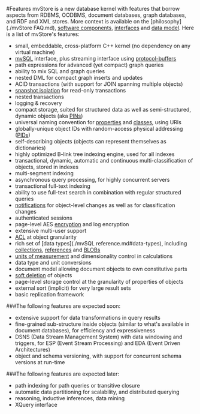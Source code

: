 #Features
mvStore is a new database kernel with features that borrow aspects from
RDBMS, OODBMS, document databases, graph databases, and RDF and XML stores. More context
is available on the [philosophy](./mvStore FAQ.md), [software components](./terminology.md#software-components),
[interfaces](./terminology.md#interfaces) and [data model](./terminology.md#essential-concepts-data-model). Here
is a list of mvStore's features:

 * small, embeddable, cross-platform C++ kernel (no dependency on any virtual machine)
 * [mvSQL](./terminology.md#mvsql) interface, plus streaming interface using [protocol-buffers](./terminology.md#protocol-buffer)
 * path expressions for advanced (yet compact) graph queries
 * ability to mix SQL and graph queries
 * nested DML for compact graph inserts and updates
 * ACID transactions (with support for JOIN spanning multiple objects)
 * [snapshot isolation](./terminology.md#snapshot-isolation) for read-only transactions
 * nested transactions
 * logging & recovery
 * compact storage, suited for structured data as well as semi-structured, dynamic objects (aka [PINs](./terminology.md#pin))
 * universal naming convention for [properties](./terminology.md#property) and [classes](./terminology.md#class), using URIs
 * globally-unique object IDs with random-access physical addressing ([PIDs](./terminology.md#pin-id-pid))
 * self-describing objects (objects can represent themselves as dictionaries)
 * highly optimized B-link tree indexing engine, used for all indexes
 * transactional, dynamic, automatic and continuous multi-classification of objects, stored in indexes
 * multi-segment indexing
 * asynchronous query processing, for highly concurrent servers
 * transactional full-text indexing
 * ability to use full-text search in combination with regular structured queries
 * [notifications](./terminology.md#notifications) for object-level changes as well as for classification changes
 * authenticated sessions
 * page-level AES [encryption](./terminology.md#encryption) and log encryption
 * extensive multi-user support
 * [ACL](./terminology.md#acl) at object granularity
 * rich set of [data types](./mvSQL reference.md#data-types), including [collections](./terminology.md#collection),
   [references](./terminology.md#pin-reference) and [BLOBs](./terminology.md#blob)
 * [units of measurement](./terminology.md#unit-of-measurement) and dimensionality control in calculations
 * data type and unit conversions
 * document model allowing document objects to own constitutive parts
 * [soft deletion](./terminology.md#soft-deletion-vs-purge) of objects
 * page-level storage control at the granularity of properties of objects
 * external sort (implicit) for very large result sets
 * basic replication framework

###The following features are expected soon:

 * extensive support for data transformations in query results
 * fine-grained sub-structure inside objects (similar to what's available in document databases), for efficiency and expressiveness
 * DSNS (Data Stream Management System) with data windowing and triggers, for ESP (Event Stream Processing) and EDA (Event Driven Architectures)
 * object and schema versioning, with support for concurrent schema versions at run-time

###The following features are expected later:

 * path indexing for path queries or transitive closure
 * automatic data partitioning for scalability, and distributed querying
 * reasoning, inductive inferences, data mining
 * XQuery interface
